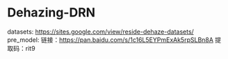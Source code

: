 # Dehazing-DRN

datasets: https://sites.google.com/view/reside-dehaze-datasets/
pre_model: 链接：https://pan.baidu.com/s/1c16L5EYPmExAk5rpSLBn8A  提取码：rit9

